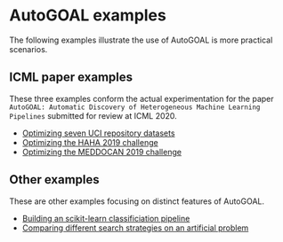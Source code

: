 # AutoGOAL examples

The following examples illustrate the use of AutoGOAL is more practical scenarios.

## ICML paper examples

These three examples conform the actual experimentation for the paper
`AutoGOAL: Automatic Discovery of Heterogeneous Machine Learning Pipelines` submitted for review
at ICML 2020.

* [Optimizing seven UCI repository datasets](/examples/solving_uci_datasets)
* [Optimizing the HAHA 2019 challenge](/examples/solving_haha_2019)
* [Optimizing the MEDDOCAN 2019 challenge](/examples/solving_meddocan_2018)

## Other examples

These are other examples focusing on distinct features of AutoGOAL.

* [Building an scikit-learn classificiation pipeline](/examples/sklearn_simple_grammar)
* [Comparing different search strategies on an artificial problem](/examples/comparing_search_strategies)
